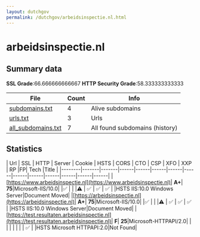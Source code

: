 ```yaml
---
layout: dutchgov
permalink: /dutchgov/arbeidsinspectie.nl.html
---
```



# arbeidsinspectie.nl
## Summary data


**SSL Grade**:66.666666666667
**HTTP Security Grade**:58.333333333333


| File       | Count | Info |
|------------|-------|------|
|[subdomains.txt](/data/arbeidsinspectie.nl/subdomains.txt)|4|Alive subdomains|
|[urls.txt](/data/arbeidsinspectie.nl/urls.txt)|3|Urls|
|[all_subdomains.txt](/data/arbeidsinspectie.nl/all_subdomains.txt)|7|All found subdomains (history)|


## Statistics


| Url | SSL | HTTP | Server | Cookie | HSTS | CORS | CTO | CSP | XFO | XXP | RP |FP| Tech |Title |
|--------|-------|-------|------|------|------|------|------|------|------|------|------|------|------|
|[https://www.arbeidsinspectie.nl](https://www.arbeidsinspectie.nl)| **A+**| **75**|Microsoft-IIS/10.0| |:white_check_mark: | | |:warning: | :white_check_mark: | :white_check_mark: | :white_check_mark: | |HSTS IIS:10.0 Windows Server|Document Moved|
|[https://arbeidsinspectie.nl](https://arbeidsinspectie.nl)| **A+**| **75**|Microsoft-IIS/10.0| |:white_check_mark: | | |:warning: | :white_check_mark: | :white_check_mark: | :white_check_mark: | |HSTS IIS:10.0 Windows Server|Document Moved|
|[https://test.resultaten.arbeidsinspectie.nl](https://test.resultaten.arbeidsinspectie.nl)| **F**| **25**|Microsoft-HTTPAPI/2.0| | | | | | | | :white_check_mark: | |HSTS Microsoft HTTPAPI:2.0|Not Found|